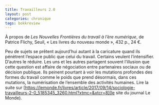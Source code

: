 ```yaml
---
title: Travailleurs 2.0
layout: post
categories: chronique
tags: bokkreview
---
```


À propos de <i>Les Nouvelles Frontières du travail à l’ère numérique</i>, de Patrice Flichy, Seuil, « Les livres du nouveau monde », 432 p., 24 €.

Peu de sujets se prêtent aujourd’hui autant à la caricature quand ils pénètrent l’espace public que celui du travail. Certains veulent l’intensifier. D’autres le réduire. Les uns et les autres partagent souvent l’illusion que cette question est affaire de négociation entre partenaires sociaux ou de décision publique. Ils peinent pourtant à voir les mutations profondes des formes du travail comme le poids que prend désormais, dans ces mutations, la numérisation de l’ensemble des activités humaines.
Lire la suite sur [https://lemonde.fr/livres/article/2017/09/14/sociologie-travailleurs-2-0_5185345_3260.html?xtmc=&xtcr=8](le site du journal Le Monde).
